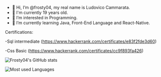 - 👋 Hi, I’m @frosty04, my real name is Ludovico Cammarata.
- 🔞 I'm currently 19 years old.
- 👀 I’m interested in Programming.
- 🌱 I’m currently learning Java, Front-End Language and React-Native.

Certifications:

-Sql intermediate (https://www.hackerrank.com/certificates/e83f2fde3d60)

-Css Basic (https://www.hackerrank.com/certificates/cc9f893fa426)


![Frosty04's GitHub stats](https://github-readme-stats.vercel.app/api?username=CammarataLudovico&show_icons=true&theme=darcula)

![Most used Languages](https://github-readme-stats.vercel.app/api/top-langs/?username=CammarataLudovico&layout=compact)


<!---
frosty04/frosty04 is a ✨ special ✨ repository because its `README.md` (this file) appears on your GitHub profile.
You can click the Preview link to take a look at your changes.
--->
